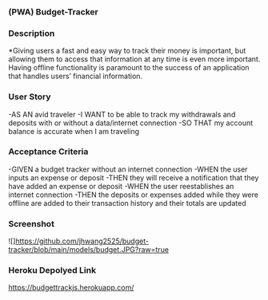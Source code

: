 
### (PWA) Budget-Tracker

### Description

*Giving users a fast and easy way to track their money is important, but allowing them to access that information at any time is even more important. Having offline functionality is paramount to the success of an application that handles users’ financial information.

### User Story
-AS AN avid traveler
-I WANT to be able to track my withdrawals and deposits with or without a data/internet connection
-SO THAT my account balance is accurate when I am traveling 

### Acceptance Criteria
-GIVEN a budget tracker without an internet connection
-WHEN the user inputs an expense or deposit
-THEN they will receive a notification that they have added an expense or deposit
-WHEN the user reestablishes an internet connection
-THEN the deposits or expenses added while they were offline are added to their transaction history and their totals are updated

### Screenshot
![]https://github.com/jhwang2525/budget-tracker/blob/main/models/budget.JPG?raw=true

### Heroku Depolyed Link
https://budgettrackjs.herokuapp.com/
